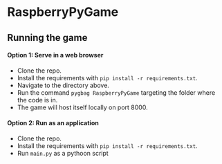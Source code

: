 # RaspberryPyGame

## Running the game

#### Option 1: Serve in a web browser

- Clone the repo.
- Install the requirements with `pip install -r requirements.txt`.
- Navigate to the directory above.
- Run the command `pygbag RaspberryPyGame` targeting the folder where the code is in.
- The game will host itself locally on port 8000.

#### Option 2: Run as an application

- Clone the repo.
- Install the requirements with `pip install -r requirements.txt`.
- Run `main.py` as a pythoon script
